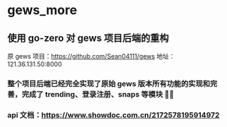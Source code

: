 # gews_more

## 使用 go-zero 对 gews 项目后端的重构

原 gews 项目：https://github.com/Sean04111/gews
地址：121.36.131.50:8000

### 整个项目后端已经完全实现了原始 gews 版本所有功能的实现和完善，完成了 trending、登录注册、snaps 等模块 👶💤

### api 文档：https://www.showdoc.com.cn/2172578195914972


